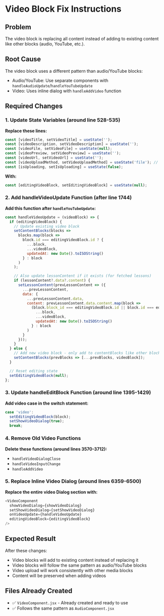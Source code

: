 # Video Block Fix Instructions

## Problem
The video block is replacing all content instead of adding to existing content like other blocks (audio, YouTube, etc.).

## Root Cause
The video block uses a different pattern than audio/YouTube blocks:
- Audio/YouTube: Use separate components with `handleAudioUpdate`/`handleYouTubeUpdate` 
- Video: Uses inline dialog with `handleAddVideo` function

## Required Changes

### 1. Update State Variables (around line 528-535)
**Replace these lines:**
```javascript
const [videoTitle, setVideoTitle] = useState('');
const [videoDescription, setVideoDescription] = useState('');
const [videoFile, setVideoFile] = useState(null);
const [videoPreview, setVideoPreview] = useState('');
const [videoUrl, setVideoUrl] = useState('');
const [videoUploadMethod, setVideoUploadMethod] = useState('file'); // 'file' or 'url'
const [isUploading, setIsUploading] = useState(false);
```

**With:**
```javascript
const [editingVideoBlock, setEditingVideoBlock] = useState(null);
```

### 2. Add handleVideoUpdate Function (after line 1744)
**Add this function after `handleYouTubeUpdate`:**
```javascript
const handleVideoUpdate = (videoBlock) => {
  if (editingVideoBlock) {
    // Update existing video block
    setContentBlocks(blocks =>
      blocks.map(block =>
        block.id === editingVideoBlock.id ? {
          ...block,
          ...videoBlock,
          updatedAt: new Date().toISOString()
        } : block
      )
    );

    // Also update lessonContent if it exists (for fetched lessons)
    if (lessonContent?.data?.content) {
      setLessonContent(prevLessonContent => ({
        ...prevLessonContent,
        data: {
          ...prevLessonContent.data,
          content: prevLessonContent.data.content.map(block =>
            (block.block_id === editingVideoBlock.id || block.id === editingVideoBlock.id) ? {
              ...block,
              ...videoBlock,
              updatedAt: new Date().toISOString()
            } : block
          )
        }
      }));
    }
  } else {
    // Add new video block - only add to contentBlocks like other block handlers
    setContentBlocks(prevBlocks => [...prevBlocks, videoBlock]);
  }

  // Reset editing state
  setEditingVideoBlock(null);
};
```

### 3. Update handleEditBlock Function (around line 1395-1429)
**Add video case in the switch statement:**
```javascript
case 'video':
  setEditingVideoBlock(block);
  setShowVideoDialog(true);
  break;
```

### 4. Remove Old Video Functions
**Delete these functions (around lines 3570-3712):**
- `handleVideoDialogClose`
- `handleVideoInputChange` 
- `handleAddVideo`

### 5. Replace Inline Video Dialog (around lines 6359-6500)
**Replace the entire video Dialog section with:**
```javascript
<VideoComponent
  showVideoDialog={showVideoDialog}
  setShowVideoDialog={setShowVideoDialog}
  onVideoUpdate={handleVideoUpdate}
  editingVideoBlock={editingVideoBlock}
/>
```

## Expected Result
After these changes:
- Video blocks will add to existing content instead of replacing it
- Video blocks will follow the same pattern as audio/YouTube blocks
- Video upload will work consistently with other media blocks
- Content will be preserved when adding videos

## Files Already Created
- ✅ `VideoComponent.jsx` - Already created and ready to use
- ✅ Follows the same pattern as `AudioComponent.jsx`
